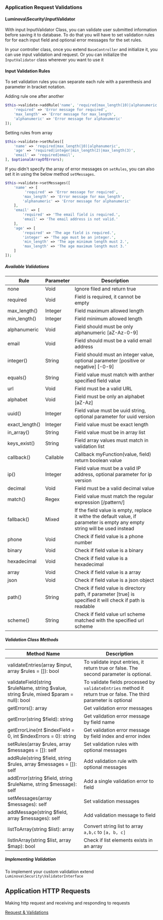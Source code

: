 ### Application Request Validations


#### Luminova\Security\InputValidator

With input InputValidator Class, you can validate user submitted information before saving it to database.
To do that you will have to set validation rules for for each input field and optional error messages for the set rules.

In your controller class, once you extend `BaseController` and initialize it, you can use input validation and request.
Or you can initialize the `InputValidator` class wherever you want to use it


#### Input Validation Rules

To set validation rules you can separate each rule with a parenthesis and parameter in bracket notation.

Adding rule one after another

```php
$this->validate->addRule('name', 'required|max_length(10)|alphanumeric', [
    'required' => 'Error message for required',
    'max_length' => 'Error message for max_length',
    'alphanumeric' => 'Error message for alphanumeric'
]);
```

Setting rules from array  
```php
$this->validate->setRules([
    'name' => 'required|max_length(10)|alphanumeric',
    'age' => 'required|integer|min_length(2)|max_length(3)',
    'email' => 'required|email',
], $optionalArrayOfErrors);
```
If you didn't specify the array of error messages on `setRules`, you can also set it in using the below method `setMessages`.

```php
$this->validate->setMessages([
    'name' => [
         'required' => 'Error message for required',
        'max_length' => 'Error message for max_length',
        'alphanumeric' => 'Error message for alphanumeric'
    ],
    'email' => [
        'required' => 'The email field is required.',
        'email' => 'The email address is not valid.'
    ],
    'age' => [
        'required' => 'The age field is required.',
        'integer' => 'The age must be an integer.',
        'min_length' => 'The age minimum length must 2.',
        'max_length' => 'The age maximum length must 3.'
    ]
]);
```

##### Available Validations

Rule           | Parameter    | Description
---------------|--------------|------------------------------------------------
none           |  Void        | Ignore filed and return true
required       |  Void        | Field is required, it cannot be empty
max_length()   |  Integer     | Field maximum allowed length
min_length()   |  Integer     | Field minimum allowed length
alphanumeric   |  Void        | Field should must be only alphanumeric [aZ-Az-0-9]
email          |  Void        | Field should must be a valid email address
integer()      |  String      | Field should must an integer value, optional parameter [positive or negative] [-0-9]
equals()       |  String      | Field value must match with anther specified field value 
url            |  Void        | Field must be a valid URL
alphabet       |  Void        | Field must be only an alphabet [aZ-Az]
uuid()         |  Integer     | Field value must be uuid string, optional parameter for uuid version 
exact_length() |  Integer     | Field value must be exact length
in_array()     |  String      | Field value must be in array list
keys_exist()   |  String      | Field array values must match in validation list
callback()     |  Callable    | Callback myFunction(value, field) return boolean value
ip()           |  Integer     | Field value must be a valid IP address, optional parameter for ip version
decimal        |  Void        | Field must be a valid decimal value
match()        |  Regex       | Field value must match the regular expression [/pattern/] 
fallback()     |  Mixed       | If the field value is empty, replace it withe the default value, if parameter is empty any empty string will be used instead
phone          |  Void        | Check if field value is a phone number
binary         |  Void        | Check if field value is a binary
hexadecimal    |  Void        | Check if field value is a hexadecimal
array          |  Void        | Check if field value is a array
json           |  Void        | Check if field value is a json object
path()         |  String      | Check if field value is directory path, if parameter [true] is specified it will check if path is readable 
scheme()       |  String       | Check if field value url scheme matched with the specified url scheme


##### Validation Class Methods

Method Name            |    Description 
-----------------------|------------------------------------------------
validateEntries(array $input, array $rules = []): bool  | To validate input entries, it return true or false. The second parameter is optional.
validateField(string $ruleName, string $value, string $rule, mixed $param = null): bool  | To validate fields processed by `validateEntries` method it return true or false. The third parameter is optional
getErrors(): array | Get validation error messages 
getError(string $field): string | Get validation error message by field name
getErrorLine(nt $indexField = 0, int $indexErrors = 0): string | Get validation error message by field index and error index
setRules(array $rules, array $messages = []): self | Set validation rules with optional messages
addRule(string $field, string $rules, array $messages = []): self | Add validation rule with optional messages
addError(string $field, string $ruleName, string $message): self | Add a single validation error to field
setMessages(array $messages): self | Set validation messages
addMessage(string $field, array $messages): self | Add validation message to field
listToArray(string $list): array | Convert string list to array `a,b,c` to `[a, b, c]`
listInArray(string $list, array $map): bool | Check if list elements exists in an array 

##### Implementing Validation 

To implement your custom validation extend `Luminova\Security\ValidatorInterface`

## Application HTTP Requests

Making http request and receiving and responding to requests

[Request & Validations](docs/REQUEST.md)